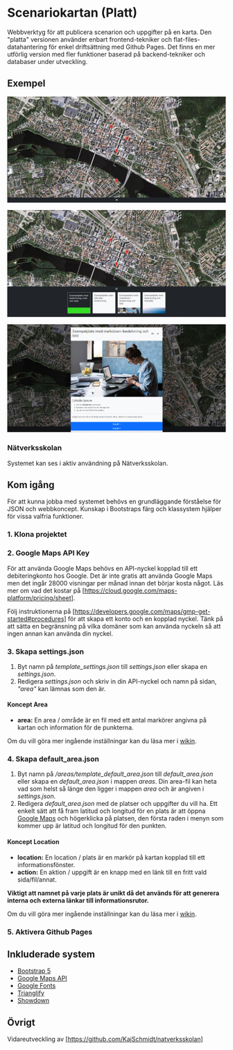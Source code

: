 # Scenariokartan (Platt)

Webbverktyg för att publicera scenarion och uppgifter på en karta. Den "platta" versionen använder enbart frontend-tekniker och flat-files-datahantering för enkel driftsättning med Github Pages. Det finns en mer utförlig version med fler funktioner baserad på backend-tekniker och databaser under utveckling.

## Exempel

![Exempel 1](/examples/images/example1.png)

![Exempel 2](/examples/images/example2.png)

![Exempel 3](/examples/images/example3.png)

### Nätverksskolan

Systemet kan ses i aktiv användning på Nätverksskolan.

## Kom igång

För att kunna jobba med systemet behövs en grundläggande förståelse för JSON och webbkoncept. Kunskap i Bootstraps färg och klassystem hjälper för vissa valfria funktioner.

### 1. Klona projektet

### 2. Google Maps API Key

För att använda Google Maps behövs en API-nyckel kopplad till ett debiteringkonto hos Google. Det är inte gratis att använda Google Maps men det ingår 28000 visningar per månad innan det börjar kosta något. Läs mer om vad det kostar på [https://cloud.google.com/maps-platform/pricing/sheet].

Följ instruktionerna på [https://developers.google.com/maps/gmp-get-started#procedures] för att skapa ett konto och en kopplad nyckel. Tänk på att sätta en begränsning på vilka domäner som kan använda nyckeln så att ingen annan kan använda din nyckel.

### 3. Skapa settings.json

1. Byt namn på *template_settings.json* till *settings.json* eller skapa en *settings.json*.
2. Redigera *settings.json* och skriv in din API-nyckel och namn på sidan, *"area"* kan lämnas som den är.

#### Koncept Area

* **area:** En area / område är en fil med ett antal markörer angivna på kartan och information för de punkterna.

Om du vill göra mer ingående inställningar kan du läsa mer i [wikin](https://github.com/KajSchmidt/scenariokartan_platt/wiki/settings.json).

### 4. Skapa default_area.json

1. Byt namn på */areas/template_default_area.json* till *default_area.json* eller skapa en *default_area.json* i mappen *areas*. Din area-fil kan heta vad som helst så länge den ligger i mappen *area* och är angiven i *settings.json*.
2. Redigera *default_area.json* med de platser och uppgifter du vill ha. Ett enkelt sätt att få fram latitud och longitud för en plats är att öppna [Google Maps](https://www.google.se/maps) och högerklicka på platsen, den första raden i menyn som kommer upp är latitud och longitud för den punkten.

#### Koncept Location

* **location:** En location / plats är en markör på kartan kopplad till ett informationsfönster.
* **action:** En aktion / uppgift är en knapp med en länk till en fritt vald sida/fil/annat.

**Viktigt att namnet på varje plats är unikt då det används för att generera interna och externa länkar till informationsrutor.**

Om du vill göra mer ingående inställningar kan du läsa mer i [wikin](https://github.com/KajSchmidt/scenariokartan_platt/wiki/area.json).

### 5. Aktivera Github Pages

## Inkluderade system

* [Bootstrap 5](https://getbootstrap.com/)
* [Google Maps API](https://developers.google.com/maps/documentation)
* [Google Fonts](https://fonts.google.com/)
* [Trianglify](https://github.com/qrohlf/trianglify)
* [Showdown](https://github.com/showdownjs/showdown)

## Övrigt

Vidareutveckling av [https://github.com/KajSchmidt/natverksskolan]